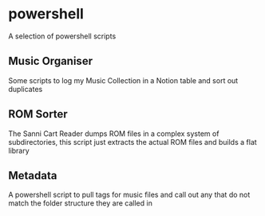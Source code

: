 # powershell
A selection of powershell scripts

## Music Organiser

Some scripts to log my Music Collection in a Notion table and sort out duplicates


## ROM Sorter

The Sanni Cart Reader dumps ROM files in a complex system of subdirectories, this script
just extracts the actual ROM files and builds a flat library

## Metadata

A powershell script to pull tags for music files and call out any that do not match the
folder structure they are called in
